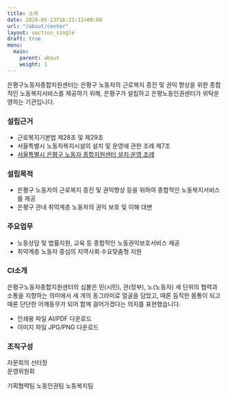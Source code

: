 ```yaml
---
title: 소개
date: 2020-05-13T16:21:12+09:00
url: "/about/center"
layout: section_single
draft: true
menu:
  main:
    parent: about
    weight: 1
---
```


은평구노동자종합지원센터는 은평구 노동자의 근로복지 증진 및 권익 향상을 위한 종합적인 노동복지서비스를 제공하기 위해, 은평구가 설립하고 은평노동인권센터가 위탁운영하는 기관입니다.

### 설립근거

- 근로복지기본법 제28조 및 제29조
- 서울특별시 노동자복지시설의 설치 및 운영에 관한 조례 제7조
- [서울특별시 은평구 노동자 종합지원센터 설치·운영 조례](http://www.elis.go.kr/newlaib/renew_laibLaws/h1126/laws_list_new.jsp?lawsNum=11380103216030&isClose=0)

### 설립목적

- 은평구 노동자의 근로복지 증진 및 권익향상 등을 위하여 종합적인 노동복지서비스를 제공
- 은평구 관내 취약계층 노동자의 권익 보호 및 이해 대변

### 주요업무

- 노동상담 및 법률지원, 교육 등 종합적인 노동권익보호서비스 제공
- 취약계층 노동자 중심의 지역사회 수요맞춤형 지원

### CI소개

은평구노동자종합지원센터의 심볼은 민(시민), 관(정부), 노(노동자) 세 단위의 협력과 소통을 지향하는 의미에서 세 개의 동그라미로 얼굴을 담았고, 때론 듬직한 몸통이 되고 때론 단단한 어깨동무가 되어 함께 걸어가겠다는 의지를 표현했습니다.

- 인쇄용 파일 AI/PDF 다운로드
- 이미지 파일 JPG/PNG 다운로드

### 조직구성

자문회의
선터장  
운영위원회  

기획협력팀
노동인권팀
노동복지팀